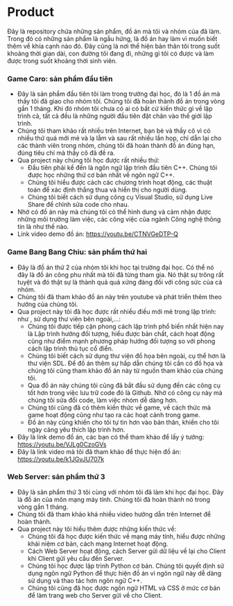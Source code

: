 # Product

Đây là repository chứa những sản phẩm, đồ án mà tôi và nhóm của đã làm. Trong đó có những sản phẩm là ngẫu hứng, là đồ án hay làm vì muốn biết thêm về khía cạnh nào đó. Đây cũng là nơi thể hiện bản thân tôi trong suốt khoảng thời gian dài, con đường tôi đang đi, những gì tôi có được và làm được trong suốt khoảng thời sinh viên.


<h3> Game Caro: sản phẩm đầu tiên </h3>

- Đây là sản phẩm đầu tiên tôi làm trong trường đại học, đó là 1 đồ án mà thầy tôi đã giao cho nhóm tôi. Chúng tôi đã hoàn thành đồ án trong vòng gần 1 tháng. Khi đó nhóm tôi chưa có ai có bất cứ kiến thức gì về lập trình cả, tất cả đều là những người đầu tiên đặt chân vào thế giới lập trình.
- Chúng tôi tham khảo rất nhiều trên Internet, bạn bè và thầy cô vì có nhiều thứ quá mới mẻ và lạ lẫm và sau rất nhiều lần họp, chỉ dẫn lại cho các thành viên trong nhóm, chúng tôi đã hoàn thành đồ án đúng hạn, đúng tiêu chí mà thầy cô đã đề ra.
- Qua project này chúng tôi học được rất nhiều thứ:
  + Đầu tiên phải kể đến là ngôn ngữ lập trình đầu tiên C++. Chúng tôi được học những thứ cơ bản nhất về ngôn ngữ C++.
  + Chúng tôi hiểu được cách các chương trình hoạt động, các thuật toán để xác định thắng thua và hiển thị cho người dùng.
  + Chúng tôi biết cách sử dụng công cụ Visual Studio, sử dụng Live Share để chỉnh sửa code cho nhau.
- Nhờ có đồ án này mà chúng tôi có thể hình dung và cảm nhận được những môi trường làm việc, các công việc của ngành Công nghệ thông tin là như thế nào.
- Link video demo đồ án: https://youtu.be/CTNVGeDTP-Q


<h3> Game Bang Bang Chiu: sản phẩm thứ hai </h3>

- Đây là đồ án thứ 2 của nhóm tôi khi học tại trường đại học. Có thể nó đây là đồ án công phu nhất mà tôi đã từng tham gia. Nó thật sự trông rất tuyệt và đó thật sự là thành quả quá xứng đáng đối với công sức của cả nhóm.
- Chúng tôi đã tham khảo đồ án này trên youtube và phát triển thêm theo hướng của chúng tôi.
- Qua project này tôi đã học được rất nhiều điều mới mẻ trong lập trình: như , sử dụng thư viên bên ngoài,...:
  + Chúng tôi được tiếp cận phong cách lập trình phổ biến nhất hiện nay là Lập trình hướng đối tượng, hiểu được bản chất, cách hoạt động cũng như điểm mạnh phương pháp hướng đối tượng so với phong cách lập trình thủ tục cổ điển.
  + Chúng tôi biết cách sử dụng thư viện đồ họa bên ngoài, cụ thể hơn là thư viện SDL. Để đồ án thêm sự hấp dẫn chúng tôi cần có đồ họa và chúng tôi cũng tham khảo đồ án này từ nguồn tham khảo của chúng tôi.
  + Qua đồ án này chúng tôi cũng đã bắt đầu sử dụng đến các công cụ tốt hơn trong việc lưu trữ code đó là Github. Nhờ có công cụ này mà chúng tôi sửa đổi code, làm việc nhóm dễ dàng hơn.
  + Chúng tôi cũng đã có thêm kiến thức về game, về cách thức mà game hoạt động cũng như tạo ra các hoạt cảnh trong game.
  + Đồ án này cũng khiến cho tôi tự tin hơn vào bản thân, khiến cho tôi ngày càng yêu thích lập trình hơn.
 - Đây là link demo đồ án, các bạn có thể tham khảo để lấy ý tưởng: https://youtu.be/VJLg0CzoGVs
 - Đây là link video mà tôi đã tham khảo để thực hiện đồ án: https://youtu.be/k1JGvJU707k
 
 
 <h3> Web Server: sản phẩm thứ 3 </h3>
 
 - Đây là sản phẩm thứ 3 tôi cùng với nhóm tôi đã làm khi học đại học. Đây là đồ án của môn mạng máy tính. Chúng tôi đã hoàn thành nó trong vòng gần 1 tháng.
 - Chúng tôi đã tham khảo khá nhiều video hướng dẫn trên Internet để hoàn thành.
 - Qua project này tôi hiểu thêm được những kiến thức về:
    + Chúng tôi đã học được kiến thức về mạng máy tính, hiểu được những khái niệm cơ bản, cách mạng Internet hoạt động.
    + Cách Web Server hoạt động, cách Server gửi dữ liệu về lại cho Client khi Client gửi yêu cầu đến Server.
    + Chúng tôi học được lập trình Python cơ bản. Chúng tôi quyết định sử dụng ngôn ngữ Python để thực hiện đồ án vì ngôn ngữ này dễ dàng sử dụng và thao tác hơn ngôn ngữ C++.
    + Chúng tôi cũng đã học được ngôn ngữ HTML và CSS ở mức cơ bản để làm trang web cho Server gửi về cho Client.
